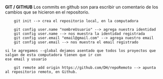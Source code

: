 **GIT / GITHUB**
    Los commits en github son para escribir un comentario de los cambios que se hicieron en el repositorio.

        git init --> crea el repositorio local, en la computadora

        git config user.name "nombreUsuario" --> agrega nuestra identidad
        git config user.name --> nos muestra la identidad registrada
        git config user.email "email@gmail.com" --> agrega nuestro email
        git config user.email --> nos muestra el email registrado
    
    si le agregamos --global dejamos asentado que todos los proyectos que salgan de esta computadora tienen que ir con
    ese email y usuario

        git remote add origin https://github.com/DH/repoRemoto --> apunta al repositorio remoto, en Github.

    



